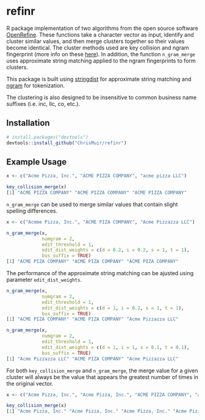 refinr
========

R package implementation of two algorithms from the open source software [OpenRefine](http://openrefine.org/). These functions take a character vector as input, identify and cluster similar values, and then merge clusters together so their values become identical. The cluster methods used are key collision and ngram fingerprint (more info on these [here](https://github.com/OpenRefine/OpenRefine/wiki/Clustering-In-Depth)). In addition, the function `n_gram_merge` uses approximate string matching applied to the ngram fingerprints to form clusters.

This package is built using [stringdist](https://cran.r-project.org/web/packages/stringdist/index.html) for approximate string matching and [ngram](https://cran.r-project.org/web/packages/ngram/index.html) for tokenization.

The clustering is also designed to be insensitive to common business name suffixes (i.e. inc, llc, co, etc.).

Installation
------------

``` r
# install.packages("devtools")
devtools::install_github("ChrisMuir/refinr")
```

Example Usage
-------------

```r
x <- c("Acme Pizza, Inc.", "ACME PIZZA COMPANY", "acme pizza LLC")
```
```r
key_collision_merge(x)
[1] "ACME PIZZA COMPANY" "ACME PIZZA COMPANY" "ACME PIZZA COMPANY"
```

`n_gram_merge` can be used to merge similar values that contain slight spelling differences.
```r
x <- c("Acmme Pizza, Inc.", "ACME PIZA COMPANY", "Acme Pizzazza LLC")
```
```r
n_gram_merge(x, 
             numgram = 2, 
             edit_threshold = 1, 
             edit_dist_weights = c(d = 0.2, i = 0.2, s = 1, t = 1), 
             bus_suffix = TRUE)
[1] "ACME PIZA COMPANY" "ACME PIZA COMPANY" "ACME PIZA COMPANY"
```

The performance of the approximate string matching can be ajusted using parameter `edit_dist_weights`.
```r
n_gram_merge(x, 
             numgram = 2, 
             edit_threshold = 1, 
             edit_dist_weights = c(d = 1, i = 0.2, s = 1, t = 1), 
             bus_suffix = TRUE)
[1] "ACME PIZA COMPANY" "ACME PIZA COMPANY" "Acme Pizzazza LLC"
```
```r
n_gram_merge(x, 
             numgram = 2, 
             edit_threshold = 1, 
             edit_dist_weights = c(d = 1, i = 1, s = 0.1, t = 0.1), 
             bus_suffix = TRUE)
[1] "Acme Pizzazza LLC" "ACME PIZA COMPANY" "Acme Pizzazza LLC"
```

For both `key_collision_merge` and `n_gram_merge`, the merge value for a given cluster will always be the value that appears the greatest number of times in the original vector.
```r
x <- c("Acme Pizza, Inc.", "Acme Pizza, Inc.", "ACME PIZZA COMPANY", "acme pizza LLC")
```
```r
key_collision_merge(x)
[1] "Acme Pizza, Inc." "Acme Pizza, Inc." "Acme Pizza, Inc." "Acme Pizza, Inc."
```
